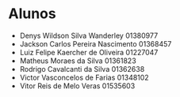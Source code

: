 # Alunos

* Denys Wildson Silva Wanderley	01380977
* Jackson Carlos Pereira Nascimento	01368457
* Luiz Felipe Kaercher de Oliveira	01227047
* Matheus Moraes da Silva	01361823
* Rodrigo Cavalcanti da Silva	01362638
* Victor Vasconcelos de Farias	01348102
* Vitor Reis de Melo Veras	01535603
